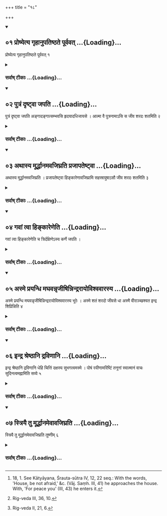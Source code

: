 +++
title = "१८"

+++
<div class="js_include" includetitle="true" newlevelforh1="2" unfilled url="/vedAH_yajuH/vAjasaneyam/sUtram/pAraskara-gRhyam/vishvAsa-prastutiH/1/18/01_proShyetya_gRhAnupatiShThate_pUrvavat.md">
<details open><summary><h2>०१ प्रोष्येत्य गृहानुपतिष्ठते पूर्ववत् ...{Loading}...</h2></summary>

प्रोष्येत्य गृहानुपतिष्ठते पूर्ववत् १
</details>
</div>
<div class="js_include collapsed" newlevelforh1="3" title="सर्वाष् टीकाः" unfilled url="/vedAH_yajuH/vAjasaneyam/sUtram/pAraskara-gRhyam/sarvASh_TIkAH/1/18/01_proShyetya_gRhAnupatiShThate_pUrvavat.md">
<details><summary><h3>सर्वाष् टीकाः ...{Loading}...</h3></summary>
<details><summary>Oldenberg</summary>

1 [^1] . When he returns from a journey, he approaches his house in the manner stated above.


[^1]:  18, 1. See Kātyāyana, Śrauta-sūtra IV, 12, 22 seq.: With the words, 'House, be not afraid,' &c. (Vāj. Saṃh. III, 41) he approaches the house. With, 'For peace you' (III, 43) he enters it.
</details>
</details>
</div>
<div class="js_include" includetitle="true" newlevelforh1="2" unfilled url="/vedAH_yajuH/vAjasaneyam/sUtram/pAraskara-gRhyam/vishvAsa-prastutiH/1/18/02_putraM_dRShTvA_japati.md">
<details open><summary><h2>०२ पुत्रं दृष्ट्वा जपति ...{Loading}...</h2></summary>

पुत्रं दृष्ट्वा जपति अङ्गादङ्गात्सम्भवसि हृदयादधिजायसे । आत्मा वै पुत्रनामाऽसि स जीव शरदः शतमिति २
</details>
</div>
<div class="js_include collapsed" newlevelforh1="3" title="सर्वाष् टीकाः" unfilled url="/vedAH_yajuH/vAjasaneyam/sUtram/pAraskara-gRhyam/sarvASh_TIkAH/1/18/02_putraM_dRShTvA_japati.md">
<details><summary><h3>सर्वाष् टीकाः ...{Loading}...</h3></summary>
<details><summary>Oldenberg</summary>

2. When he sees his son, he murmurs, 'From limb by limb thou art produced; out of the heart thou art born. Thou indeed art the Self called son; so live a hundred autumns!'
</details>
</details>
</div>
<div class="js_include" includetitle="true" newlevelforh1="2" unfilled url="/vedAH_yajuH/vAjasaneyam/sUtram/pAraskara-gRhyam/vishvAsa-prastutiH/1/18/03_athAsya_mUrddhAnamavajighrati_prajApateShTvA.md">
<details open><summary><h2>०३ अथास्य मूर्द्धानमवजिघ्रति प्रजापतेष्ट्वा ...{Loading}...</h2></summary>

अथास्य मूर्द्धानमवजिघ्रति । प्रजापतेष्ट्वा हिङ्कारेणावजिघ्रामि सहस्रायुषाऽसौ जीव शरदः शतमिति ३
</details>
</div>
<div class="js_include collapsed" newlevelforh1="3" title="सर्वाष् टीकाः" unfilled url="/vedAH_yajuH/vAjasaneyam/sUtram/pAraskara-gRhyam/sarvASh_TIkAH/1/18/03_athAsya_mUrddhAnamavajighrati_prajApateShTvA.md">
<details><summary><h3>सर्वाष् टीकाः ...{Loading}...</h3></summary>
<details><summary>Oldenberg</summary>

3. He then kisses his head with (the words), 'With the hiṃkāra (the mystical syllable hiṅ) of Prajāpati, which gives thousandfold life, I kiss thee, N.N.! Live a hundred autumns!' -
</details>
</details>
</div>
<div class="js_include" includetitle="true" newlevelforh1="2" unfilled url="/vedAH_yajuH/vAjasaneyam/sUtram/pAraskara-gRhyam/vishvAsa-prastutiH/1/18/04_gavAM_tvA_hinkAreNeti.md">
<details open><summary><h2>०४ गवां त्वा हिङ्कारेणेति ...{Loading}...</h2></summary>

गवां त्वा हिङ्कारेणेति च त्रिर्दक्षिणेऽस्य कर्णे जपति । 
</details>
</div>
<div class="js_include collapsed" newlevelforh1="3" title="सर्वाष् टीकाः" unfilled url="/vedAH_yajuH/vAjasaneyam/sUtram/pAraskara-gRhyam/sarvASh_TIkAH/1/18/04_gavAM_tvA_hinkAreNeti.md">
<details><summary><h3>सर्वाष् टीकाः ...{Loading}...</h3></summary>
<details><summary>Oldenberg</summary>

4. And three times with (the words), 'With the hiṃkāra of the cows.'
</details>
</details>
</div>
<div class="js_include" includetitle="true" newlevelforh1="2" unfilled url="/vedAH_yajuH/vAjasaneyam/sUtram/pAraskara-gRhyam/vishvAsa-prastutiH/1/18/05_indra_shreShThAni_draviNAni.md">
<details open><summary><h2>०५ अस्मे प्रयन्धि मघवन्नृजीषिन्निन्द्ररायोविश्ववारस्य ...{Loading}...</h2></summary>

अस्मे प्रयन्धि मघवन्नृजीषिन्निन्द्ररायोविश्ववारस्य भूरेः । अस्मे शतं शरदो जीवसे धा अस्मै वीराञ्च्छश्वत इन्द्र शिप्रिन्निति ४

</details>
</div>
<div class="js_include collapsed" newlevelforh1="3" title="सर्वाष् टीकाः" unfilled url="/vedAH_yajuH/vAjasaneyam/sUtram/pAraskara-gRhyam/sarvASh_TIkAH/1/18/05_indra_shreShThAni_draviNAni.md">
<details><summary><h3>सर्वाष् टीकाः ...{Loading}...</h3></summary>
<details><summary>Oldenberg</summary>

5 [^2] . In his right ear he murmurs, 'Bestow on us, O bountiful, onward-pressing Indra, plentiful, rich treasures. Give us a hundred autumns to live; give us many heroes, strong jawed Indra;'


[^2]:  Rig-veda III, 36, 10.
</details>
</details>
</div>
<div class="js_include" includetitle="true" newlevelforh1="2" unfilled url="/vedAH_yajuH/vAjasaneyam/sUtram/pAraskara-gRhyam/vishvAsa-prastutiH/1/18/06_striyai_tu_mUrddhAnamevAvajighrati.md">
<details open><summary><h2>०६ इन्द्र श्रेष्ठानि द्रविणानि ...{Loading}...</h2></summary>

इन्द्र श्रेष्ठानि द्रविणानि धेहि चित्तिं दक्षस्य सुभगत्वमस्मे । पोषं रयीणामरिष्टिं तनूनां स्वात्मानं वाचः सुदिनत्वमह्नामिति सव्ये ५

</details>
</div>
<div class="js_include collapsed" newlevelforh1="3" title="सर्वाष् टीकाः" unfilled url="/vedAH_yajuH/vAjasaneyam/sUtram/pAraskara-gRhyam/sarvASh_TIkAH/1/18/06_striyai_tu_mUrddhAnamevAvajighrati.md">
<details><summary><h3>सर्वाष् टीकाः ...{Loading}...</h3></summary>
<details><summary>Oldenberg</summary>

6 [^3] . In the left ear, 'Indra, bestow on us the best treasures, insight of mind, happiness, increase of wealth, health of our bodies, sweetness of speech, and that our days may be good days.'


[^3]:  Rig-veda II, 21, 6.
</details>
</details>
</div>
<div class="js_include" includetitle="true" newlevelforh1="2" unfilled url="/vedAH_yajuH/vAjasaneyam/sUtram/pAraskara-gRhyam/vishvAsa-prastutiH/1/18/07_07.md">
<details open><summary><h2>०७ स्त्रियै तु मूर्द्धानमेवावजिघ्रति ...{Loading}...</h2></summary>

स्त्रियै तु मूर्द्धानमेवावजिघ्रति तूष्णीम् ६
</details>
</div>
<div class="js_include collapsed" newlevelforh1="3" title="सर्वाष् टीकाः" unfilled url="/vedAH_yajuH/vAjasaneyam/sUtram/pAraskara-gRhyam/sarvASh_TIkAH/1/18/07_07.md">
<details><summary><h3>सर्वाष् टीकाः ...{Loading}...</h3></summary>
<details><summary>Oldenberg</summary>

7. For a girl he only kisses the head silently.
</details>
</details>
</div>
